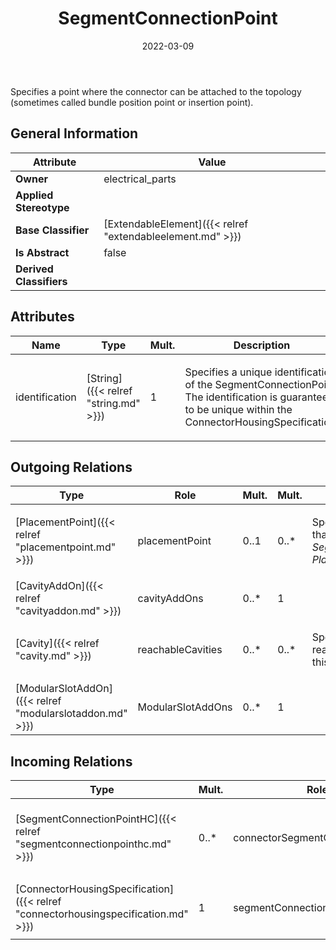 ﻿---
title: SegmentConnectionPoint
toc: false
type: specs
date: "2022-03-09"
draft: false
specification: VEC
version: 2.0.0
documentType: "Recommendation"
elementType: Class
classes:
  - SegmentConnectionPoint
menu_name: vec-2.0.0
---
<p>Specifies a point where the connector can be attached to the topology (sometimes called bundle position point or insertion point).  </p>

## General Information

| Attribute               | Value |
|-------------------------|-------|
| **Owner**               | electrical_parts |
| **Applied Stereotype**  |   |
| **Base Classifier**     | [ExtendableElement]({{< relref "extendableelement.md" >}})<br/>  |
| **Is Abstract**         | false |
| **Derived Classifiers** |   |

## Attributes
|  Name  |  Type  |  Mult.  |  Description  |  Owning Classifier  |
|--------|--------|---------|---------------|--------------|
|identification | [String]({{< relref "string.md" >}}) | 1 | <p> Specifies a unique identification of the SegmentConnectionPoint. The identification is guaranteed to be unique within the ConnectorHousingSpecification.      </p> | [SegmentConnectionPoint]({{< relref "segmentconnectionpoint.md" >}}) |

## Outgoing Relations
|    Type  |   Role   |   Mult.   |   Mult.   |   Description   |
|----------|----------|-----------|-----------|-----------------|
| [PlacementPoint]({{< relref "placementpoint.md" >}}) | placementPoint | 0..1 | 0..* | <p> Specifies the <i>PlacementPoint</i> that represents this <i>SegmentConnectionPoint </i>in a <i>PlaceableElementSpecification.</i>      </p> |
| [CavityAddOn]({{< relref "cavityaddon.md" >}}) | cavityAddOns | 0..* | 1 |  |
| [Cavity]({{< relref "cavity.md" >}}) | reachableCavities | 0..* | 0..* | <p> Specifies the <i>Cavities</i> that are reachable with wires through this <i>SegmentConnectionPoint.</i>      </p> |
| [ModularSlotAddOn]({{< relref "modularslotaddon.md" >}}) | ModularSlotAddOns | 0..* | 1 |  |
##  Incoming Relations
|    Type  |   Mult.  |   Role    |   Mult.   |   Description  |
|----------|----------|-----------|-----------|----------------|
| [SegmentConnectionPointHC]({{< relref "segmentconnectionpointhc.md" >}}) | 0..* | connectorSegmentConnectionPoint | 0..1 | References the <i>SegementConnectionPoint </i>of the <i>ConnectorHousingSpecification</i> that is used to &quot;enter&quot; the connector housing. |
| [ConnectorHousingSpecification]({{< relref "connectorhousingspecification.md" >}}) | 1 | segmentConnectionPoint | 0..* | <p> Specifies the <i>SegmentConnectionPoints </i>the connector housing.      </p> |
